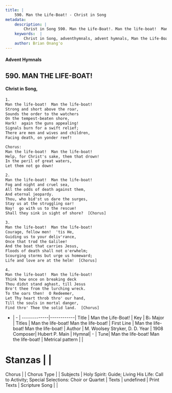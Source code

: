 ```yaml
---
title: |
    590. Man the Life-Boat! - Christ in Song
metadata:
    description: |
        Christ in Song 590. Man the Life-Boat!. Man the life-boat!  Man the life-boat! Strong and short above the roar, Sounds the order to the watchers On the tempest-beaten shore, Hark!  again the guns appealing! Signals burn for a swift relief; There are men and wives and children, Facing death, on yonder reef! Chorus:   Man the life-boat!  Man the life-boat! Help, for Christ's sake, them that drown! In the peril of great waters, Let them not go down!
    keywords:  |
        Christ in Song, adventhymnals, advent hymnals, Man the Life-Boat!, Man the life-boat!  Man the life-boat!. Man the life-boat!  Man the life-boat!
    author: Brian Onang'o
---
```


#### Advent Hymnals
## 590. MAN THE LIFE-BOAT!
####  Christ in Song,

```txt
1.
Man the life-boat!  Man the life-boat!
Strong and short above the roar,
Sounds the order to the watchers
On the tempest-beaten shore,
Hark!  again the guns appealing!
Signals burn for a swift relief;
There are men and wives and children,
Facing death, on yonder reef!

Chorus:  
Man the life-boat!  Man the life-boat!
Help, for Christ's sake, them that drown!
In the peril of great waters,
Let them not go down!

2.
Man the life-boat!  Man the life-boat!
Fog and night and cruel sea,
All the odds of death against them,
And eternal jeopardy.
Thou, who bid'st us dare the surges,
Stay us at the struggling oar!
Nay!  go with us to the rescue!
Shall they sink in sight of shore?  [Chorus]

3.
Man the life-boat!  Man the life-boat!
Courage, fellow men!  'tis He,
Guiding us to your deliv'rance,
Once that trod the Galilee!
And the boat that carries Jesus,
Floods of death shall not o'erwhelm;
Scourging storms but urge us homeward;
Life and love are at the helm!  [Chorus]

4.
Man the life-boat!  Man the life-boat!
Think how once on breaking deck
Thou didst stand aghast, till Jesus
Bro't thee from the lurching wreck.  
To the oars then!  O Redeemer,
Let Thy heart throb thro' our hand,
Till the souls in mortal danger,
Find thro' Thee the solid land.  [Chorus]


```

- |   -  |
-------------|------------|
Title | Man the Life-Boat! |
Key | B♭ Major |
Titles | Man the life-boat!  Man the life-boat! |
First Line | Man the life-boat!  Man the life-boat! |
Author | M. Woolsey Stryker, D. D. 
Year | 1908
Composer| Hubert P. Main |
Hymnal|  - |
Tune| Man the life-boat!  Man the life-boat! |
Metrical pattern | |
# Stanzas |  |
Chorus |  |
Chorus Type |  |
Subjects | Holy Spirit: Guide; Living His Life: Call to Activity; Special Selections: Choir or Quartet |
Texts | undefined |
Print Texts | 
Scripture Song |  |
    
